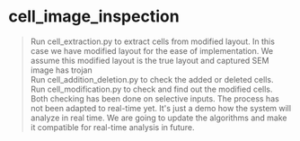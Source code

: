 # cell_image_inspection
> Run cell_extraction.py to extract cells from modified layout. In this case we have modified layout for the ease of implementation. We assume this modified layout is the true layout and captured SEM image has trojan<br />
> Run cell_addition_deletion.py to check the added or deleted cells.<br />
> Run cell_modification.py to check and find out the modified cells.<br />
> Both checking has been done on selective inputs. The process has not been adapted to real-time yet. It's just a demo how the system will analyze in 
real time. We are going to update the algorithms and make it compatible for real-time analysis in future.<br />
